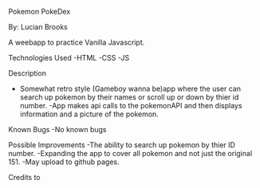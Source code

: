 Pokemon PokeDex 

By: Lucian Brooks

A weebapp to practice Vanilla Javascript.

Technologies Used
  -HTML
  -CSS
  -JS

Description
- Somewhat retro style (Gameboy wanna be)app where the user can search up pokemon by their names or scroll up or down by thier id number. 
-App makes api calls to the pokemonAPI and then displays information and a picture of the pokemon.

Known Bugs
-No known bugs

Possible Improvements
-The ability to search up pokemon by thier ID number.
-Expanding the app to cover all pokemon and not just the original 151.
-May upload to github pages.

Credits to 
